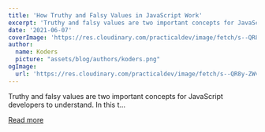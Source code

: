```yaml
---
title: 'How Truthy and Falsy Values in JavaScript Work'
excerpt: 'Truthy and falsy values are two important concepts for JavaScript developers to understand. In this t...'
date: '2021-06-07'
coverImage: 'https://res.cloudinary.com/practicaldev/image/fetch/s--QR8y-ZWv--/c_imagga_scale,f_auto,fl_progressive,h_420,q_auto,w_1000/https://dev-to-uploads.s3.amazonaws.com/uploads/articles/850iz3mp2qdcckx12ayx.jpg'
author:
  name: Koders
  picture: "assets/blog/authors/koders.png"
ogImage:
  url: 'https://res.cloudinary.com/practicaldev/image/fetch/s--QR8y-ZWv--/c_imagga_scale,f_auto,fl_progressive,h_420,q_auto,w_1000/https://dev-to-uploads.s3.amazonaws.com/uploads/articles/850iz3mp2qdcckx12ayx.jpg'
---
```


Truthy and falsy values are two important concepts for JavaScript developers to understand. In this t...

[Read more](https://dev.to/alexdevero/how-truthy-and-falsy-values-in-javascript-work-5gem)
